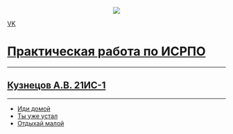 <p align = "center"><a href="https://vk.com/arkoff8" target="_blank"><img src = "https://webpulse.imgsmail.ru/imgpreview?mb=webpulse&key=pulse_cabinet-image-a7047d6e-f9ee-485d-9a9b-9c166a015bb9" src = width="400"></a></p>

<p><a href="https://vk.com/arkoff8"> VK </p>

# Практическая работа по ИСРПО
-----
## Кузнецов А.В. 21ИС-1
-----
* Иди домой
* Ты уже устал
* Отдыхай малой
